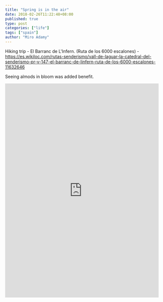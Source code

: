 ```yaml
---
title: "Spring is in the air"
date: 2018-02-26T11:22:48+08:00
published: true
type: post
categories: ["life"]
tags: ["spain"]
author: "Miro Adamy"
---
```


Hiking trip - El Barranc de L'Infern. (Ruta de los 6000 escalones) - https://es.wikiloc.com/rutas-senderismo/vall-de-laguar-la-catedral-del-senderismo-pr-v-147-el-barranc-de-linfern-ruta-de-los-6000-escalones-11632646

Seeing almods in bloom was added benefit.

<iframe src="https://www.facebook.com/plugins/post.php?href=https%3A%2F%2Fwww.facebook.com%2Fmiro.adamy%2Fposts%2F10214020782007610&width=500" width="500" height="694" style="border:none;overflow:hidden" scrolling="no" frameborder="0" allowTransparency="true" allow="encrypted-media"></iframe>

